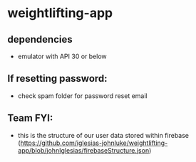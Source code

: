 # weightlifting-app


## dependencies
- emulator with API 30 or below

## If resetting password:
- check spam folder for password reset email

## Team FYI:
- this is the structure of our user data stored within firebase (https://github.com/iglesias-johnluke/weightlifting-app/blob/johnIglesias/firebaseStructure.json)
